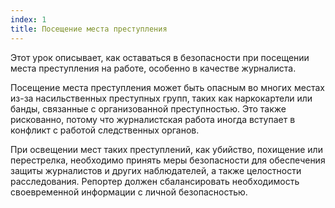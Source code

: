 ```yaml
---
index: 1
title: Посещение места преступления
---
```

Этот урок описывает, как оставаться в безопасности при посещении места преступления на работе, особенно в качестве журналиста.

Посещение места преступления может быть опасным во многих местах из-за насильственных преступных групп, таких как наркокартели или банды, связанные с организованной преступностью. Это также рискованно, потому что журналистская работа иногда вступает в конфликт с работой следственных органов.

При освещении мест таких преступлений, как убийство, похищение или перестрелка, необходимо принять меры безопасности для обеспечения защиты журналистов и других наблюдателей, а также целостности расследования. Репортер должен сбалансировать необходимость своевременной информации с личной безопасностью.